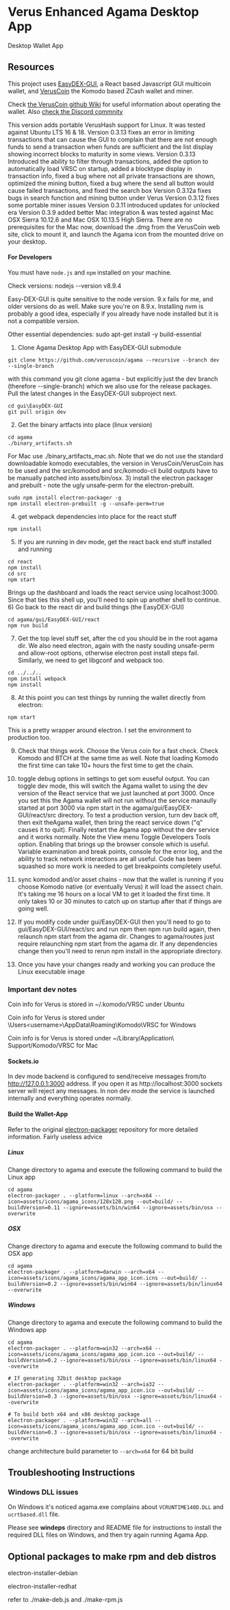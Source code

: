 # Verus Enhanced Agama Desktop App
Desktop Wallet App

## Resources
This project uses [EasyDEX-GUI](https://github.com/VerusCoin/EasyDEX-GUI), a React based Javascript GUI multicoin wallet, and [VerusCoin](https://github.com/VerusCoin/VerusCoin) the Komodo based ZCash wallet and miner.

Check [the VerusCoin github Wiki](https://github.com/VerusCoin/VerusCoin/wiki) for useful information about operating the wallet.
Also [check the Discord commnity](https://discordapp.com/channels/444621794964537354/449633547343495172)

This version adds portable VerusHash support for Linux. It was tested against Ubuntu LTS 16 & 18.
Version 0.3.13 fixes an error in limiting transactions that can cause the GUI to complain that there are not enough funds to send a transaction when funds are sufficient and
the list display showing incorrect blocks to maturity in some views.
Version 0.3.13 Introduced the ability to filter through transactions, added the option
to automatically load VRSC on startup, added a blocktype display in transaction info, 
fixed a bug where not all private transactions are shown, optimized the mining button, 
fixed a bug where the send all button would cause failed transactions, and fixed the 
search box
Version 0.3.12a fixes bugs in search function and mining button under Verus 
Version 0.3.12 fixes some portable miner issues
Version 0.3.11 introduced updates for unlocked era
Version 0.3.9 added better Mac integration & was tested against Mac OSX Sierra 10.12.6 and Mac OSX 10.13.5 High Sierra. There are no prerequisites for the Mac now, download the .dmg from the VerusCoin web site, click to mount it, and launch the Agama icon from the mounted drive on your desktop.

#### For Developers
You must have `node.js` and `npm` installed on your machine.

Check versions:
nodejs --version
v8.9.4

Easy-DEX-GUI is quite sensitive to the node version. 9.x fails for me, and older versions do as well. Make sure you're on 8.9.x. Installing nvm is probably a good idea, especially if you already have node installed but it is not a compatible version.

Other essential dependencies:
sudo apt-get install -y build-essential

1) Clone Agama Desktop App with EasyDEX-GUI submodule
```shell
git clone https://github.com/veruscoin/agama --recursive --branch dev --single-branch
```
with this command you git clone agama - but explicitly just the dev branch (therefore --single-branch) which we also use for the release packages. Pull the latest changes in the EasyDEX-GUI subproject next.
```shell
cd gui\EasyDEX-GUI
git pull origin dev
```
2) Get the binary artfacts into place (linux version)
```shell 
cd agama
./binary_artifacts.sh
```
For Mac use ./binary_artifacts_mac.sh.
Note that we do not use the standard downloadable komodo executables, the version in VerusCoin/VerusCoin has to be used and the src/komodod and src/komodo-cli build outputs have to be manually patched into assets/bin/osx.
3) install the electron packager and prebuilt - note the ugly unsafe-perm for the electron-prebuilt.
```shell
sudo npm install electron-packager -g
npm install electron-prebuilt -g --unsafe-perm=true
```
4) get webpack dependencies into place for the react stuff
```shell
npm install
```
5) If you are running in dev mode, get the react back end stuff installed and running
```shell
cd react
npm install
cd src
npm start
```
Brings up the dashboard and loads the react service using localhost:3000. Since that ties this shell up, you'll need to spin up another shell to continue.
6) Go back to the react dir and build things (the EasyDEX-GUI)
```shell
cd agama/gui/EasyDEX-GUI/react
npm run build
```
7) Get the top level stuff set, after the cd you should be in the root agama dir. We also need electron, again with the nasty souding unsafe-perm and allow-root options, otherwise electron post install steps fail. Similarly, we need to get libgconf and webpack too.
```shell
cd ../../..
npm install webpack
npm install
```
8) At this point you can test things by running the wallet directly from electron:
```shell
npm start
```
This is a pretty wrapper around electron. I set the environment to production too.

9) Check that things work. Choose the Verus coin for a fast check. Check Komodo and BTCH at the same time as well. Note that loading Komodo the first time can take 10+ hours the first time to get the chain.

10) toggle debug options in settings to get som euseful output. You can toggle dev mode, this will switch the Agama wallet to using the dev version of the React service that we just launched at port 3000. Once you set this the Agama wallet will not run without the service manaully started at port 3000 via npm start in the agama/gui/EasyDEX-GUI/react/src directory. To test a production version, turn dev back off, then exit theAgama wallet, then bring the react service down ("q" causes it to quit). Finally restart the Agama app without the dev service and it works normally.
Note the View menu Toggle Developers Tools option. Enabling that brings up the browser console which is useful. Variable examination and break points, console for the error log, and the ability to track network interactions are all useful. Code has been squashed so more work is needed to get breakpoints completely useful.

11) sync komodod and/or asset chains - now that the wallet is running if you choose Komodo native (or eventually Verus) it will load the assect chain. It's taking me 16 hours on a local VM to get it loaded the first time. It only takes 10 or 30 minutes to catch up on startup after that if things are going well.
12) If you modify code under gui/EasyDEX-GUI then you'll need to go to gui/EasyDEX-GUI/react/src and run npm then npm run build again, then relaunch npm start from the agama dir. Changes to agama/routes just require relaunching npm start from the agama dir. If any dependencies change then you'll need to rerun npm install in the appropriate directory.
13) Once you have your changes ready and working you can produce the Linux executable image
### Important dev notes
Coin info for Verus is stored in ~/.komodo/VRSC under Ubuntu

Coin info for Verus is stored under \Users\<username>\AppData\Roaming\Komodo\VRSC for Windows

Coin info is for Verus is stored under ~/Library/Application\ Support/Komodo/VRSC for Mac

#### Sockets.io
In dev mode backend is configured to send/receive messages from/to http://127.0.0.1:3000 address. If you open it as http://localhost:3000 sockets server will reject any messages. In non dev mode the service is launched internally and everything operates normally.

#### **Build the Wallet-App**
Refer to the original [electron-packager](https://github.com/electron-userland/electron-packager) repository for more detailed information.
Fairly useless advice

##### Linux
Change directory to agama and execute the following command to build the Linux app
```shell
cd agama
electron-packager . --platform=linux --arch=x64 --icon=assets/icons/agama_icons/128x128.png --out=build/ --buildVersion=0.11 --ignore=assets/bin/win64 --ignore=assets/bin/osx --overwrite
```

##### OSX
Change directory to agama and execute the following command to build the OSX app
```shell
cd agama
electron-packager . --platform=darwin --arch=x64 --icon=assets/icons/agama_icons/agama_app_icon.icns --out=build/ --buildVersion=0.2 --ignore=assets/bin/win64 --ignore=assets/bin/linux64 --overwrite
```

##### Windows
Change directory to agama and execute the following command to build the Windows app
```shell
cd agama
electron-packager . --platform=win32 --arch=x64 --icon=assets/icons/agama_icons/agama_app_icon.ico --out=build/ --buildVersion=0.2 --ignore=assets/bin/osx --ignore=assets/bin/linux64 --overwrite

# If generating 32bit desktop package
electron-packager . --platform=win32 --arch=ia32 --icon=assets/icons/agama_icons/agama_app_icon.ico --out=build/ --buildVersion=0.3 --ignore=assets/bin/osx --ignore=assets/bin/linux64 --overwrite

# To build both x64 and x86 desktop package
electron-packager . --platform=win32 --arch=all --icon=assets/icons/agama_icons/agama_app_icon.ico --out=build/ --buildVersion=0.3 --ignore=assets/bin/osx --ignore=assets/bin/linux64 --overwrite
```
change architecture build parameter to ```--arch=x64``` for 64 bit build


## Troubleshooting Instructions

### Windows DLL issues
On Windows it's noticed agama.exe complains about `VCRUNTIME140D.DLL` and `ucrtbased.dll` file.

Please see **windeps** directory and README file for instructions to install the required DLL files on Windows, and then try again running Agama App.

## Optional packages to make rpm and deb distros

electron-installer-debian

electron-installer-redhat

refer to ./make-deb.js and ./make-rpm.js
